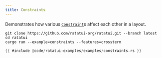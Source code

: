 ```yaml
---
title: Constraints
---
```


Demonstrates how various
[`Constraint`](https://docs.rs/ratatui/latest/ratatui/layout/enum.Constraint.html)s affect each
other in a layout.

```shell title=run example
git clone https://github.com/ratatui-org/ratatui.git --branch latest
cd ratatui
cargo run --example=constraints --features=crossterm
```

<!-- ![constraints](constraints.gif) -->

```rust title=constraints.rs
{{ #include @code/ratatui-examples/examples/constraints.rs }}
```
